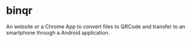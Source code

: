 # binqr

An website or a Chrome App to convert files to QRCode and transfer to an smartphone through a Android application.
